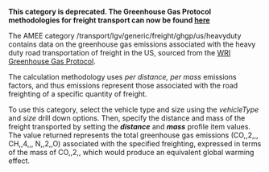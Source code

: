 **This category is deprecated. The Greenhouse Gas Protocol methodologies
for freight transport can now be found
[here](Freight_transport_by_Greenhouse_Gas_Protocol)**

The AMEE category /transport/lgv/generic/freight/ghgp/us/heavyduty
contains data on the greenhouse gas emissions associated with the heavy
duty road transportation of freight in the US, sourced from the [WRI
Greenhouse Gas
Protocol](http://www.ghgprotocol.org/calculation-tools/all-tools).

The calculation methodology uses *per distance, per mass* emissions
factors, and thus emissions represent those associated with the road
freighting of a specific quantity of freight.

To use this category, select the vehicle type and size using the
*vehicleType* and *size* drill down options. Then, specify the distance
and mass of the freight transported by setting the ***distance*** and
***mass*** profile item values. The value returned represents the total
greenhouse gas emissions (CO,,2,,, CH,,4,,, N,,2,,O) associated with the
specified freighting, expressed in terms of the mass of CO,,2,, which
would produce an equivalent global warming effect.

